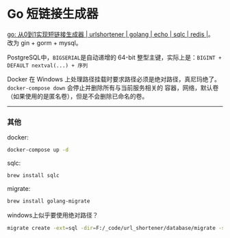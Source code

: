 # Go 短链接生成器

[go: 从0到1实现短链接生成器 | urlshortener | golang | echo | sqlc | redis |](https://www.bilibili.com/video/BV1Unz9YiETV)。  
改为 gin + gorm + mysql。

PostgreSQL中，`BIGSERIAL`是自动递增的 64-bit 整型主键，实际上是：`BIGINT + DEFAULT nextval(...) + 序列`

Docker 在 Windows 上处理路径挂载时要求路径必须是绝对路径，真尼玛绝了。  
`docker-compose down` 会停止并删除所有与当前服务相关的 容器，网络，默认卷（如果使用的是匿名卷），但是不会删除已命名的卷。

---

### 其他

docker:
```bash
docker-compose up -d
```

sqlc:

```bash
brew install sqlc
```

migrate:

```bash
brew install golang-migrate
```

windows上似乎要使用绝对路径？
```bash
migrate create -ext=sql -dir=F:/_code/url_shortener/database/migrate -seq init_schema
```